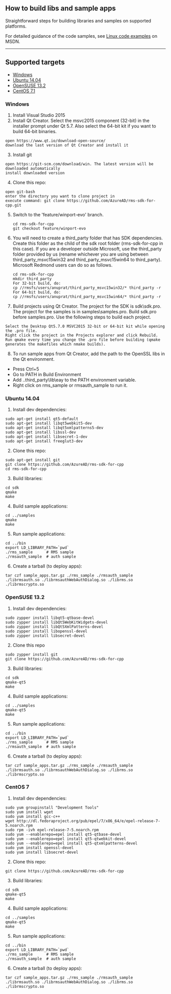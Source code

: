 ## How to build libs and sample apps

Straightforward steps for building libraries and samples on supported platforms.

For detailed guidance of the code samples, see [Linux code examples](https://msdn.microsoft.com/en-us/Library/mt283720(v=vs.85).aspx) on MSDN.

---
## Supported targets
- [Windows](#windows)
- [Ubuntu 14.04](#ubuntu-1404)
- [OpenSUSE 13.2](#opensuse-132)
- [CentOS 7.1](#centos-7)

### Windows

1. Install Visual Studio 2015
2. Install Qt Creator. Select the msvc2015 component (32-bit) in the installer prompt under Qt 5.7. Also select the 64-bit kit if you want to build 64-bit binaries. 
  ```
  open https://www.qt.io/download-open-source/
  download the last version of Qt Creator and install it
  ```

3. Install git
  ```
  open https://git-scm.com/download/win. The latest version will be downloaded automatically
  install downloaded version
  ```

4. Clone this repo:
  ```
  open git-bash
  enter the directory you want to clone project in
  execute command: git clone https://github.com/AzureAD/rms-sdk-for-cpp.git
  ```

5. Switch to the 'feature/winport-evo' branch.
   ```
   cd rms-sdk-for-cpp
   git checkout feature/winport-evo
   ```
   
6. You will need to create a third_party folder that has SDK dependencies. Create this folder as the child of the sdk root folder (rms-sdk-for-cpp in this case). If you are a developer outside Microsoft, use the third_party folder provided by us (rename whichever you are using between third_party_msvc15win32 and third_party_msvc15win64 to third_party). Microsoft Redmond users can do so as follows.
   ```
   cd rms-sdk-for-cpp
   mkdir third_party
   For 32-bit build, do:
   cp //rmsfs/users/anuprat/third_party_msvc15win32/* third_party -r
   For 64-bit build, do:
   cp //rmsfs/users/anuprat/third_party_msvc15win64/* third_party -r
   ```
  
7. Build projects using Qt Creator. The project for the SDK is sdk\sdk.pro. The project for the samples is in samples\samples.pro. Build sdk.pro before samples.pro. Use the following steps to build each project.
  ```
  Select the Desktop Qt5.7.0 MSVC2015 32-bit or 64-bit kit while opening the .pro file.
  Right click the project in the Projects explorer and click Rebuild.
  Run qmake every time you change the .pro file before building (qmake generates the makefiles which nmake builds).
  ```

8. To run sample apps from Qt Creator, add the path to the OpenSSL libs in the Qt environment.
 * Press Ctrl+5
 * Go to PATH in Build Environment
 * Add ..third_party\lib\eay to the PATH environment variable.
 * Right click on rms_sample or rmsauth_sample to run it.

### Ubuntu 14.04

1. Install dev dependencies:
  ```
  sudo apt-get install qt5-default
  sudo apt-get install libqt5webkit5-dev
  sudo apt-get install libqt5xmlpatterns5-dev
  sudo apt-get install libssl-dev
  sudo apt-get install libsecret-1-dev
  sudo apt-get install freeglut3-dev
  ```

2. Clone this repo:
  ```
  sudo apt-get install git
  git clone https://github.com/AzureAD/rms-sdk-for-cpp
  cd rms-sdk-for-cpp
  ```

3. Build libraries:
  ```
  cd sdk
  qmake
  make
  ```

4. Build sample applications:
  ```
  cd ../samples
  qmake
  make
  ```

5. Run sample applications:
  ```
  cd ../bin
  export LD_LIBRARY_PATH=`pwd`
  ./rms_sample	    # RMS sample
  ./rmsauth_sample	# auth sample
  ```

6. Create a tarball (to deploy apps):
  ```
  tar czf sample_apps.tar.gz ./rms_sample ./rmsauth_sample ./librmsauth.so ./librmsauthWebAuthDialog.so ./librms.so ./librmscrypto.so
  ```

### OpenSUSE 13.2

1. Install dev dependencies:
  ```
  sudo zypper install libqt5-qtbase-devel
  sudo zypper install libQt5WebKitWidgets-devel
  sudo zypper install libQt5XmlPatterns-devel
  sudo zypper install libopenssl-devel
  sudo zypper install libsecret-devel
  ```

2. Clone this repo
  ```
  sudo zypper install git
  git clone https://github.com/AzureAD/rms-sdk-for-cpp
  ```

3. Build libraries:
  ```
  cd sdk
  qmake-qt5
  make
  ```

4. Build sample applications:
  ```
  cd ../samples
  qmake-qt5
  make
  ```

5. Run sample applications:
  ```
  cd ../bin
  export LD_LIBRARY_PATH=`pwd`
  ./rms_sample	    # RMS sample
  ./rmsauth_sample	# auth sample
  ```
6. Create a tarball (to deploy apps):
  ```
  tar czf sample_apps.tar.gz ./rms_sample ./rmsauth_sample ./librmsauth.so ./librmsauthWebAuthDialog.so ./librms.so ./librmscrypto.so
  ```

### CentOS 7

1. Install dev dependencies:
  ```
  sudo yum groupinstall "Development Tools"
  sudo yum install wget
  sudo yum install gcc-c++
  wget http://dl.fedoraproject.org/pub/epel/7/x86_64/e/epel-release-7-5.noarch.rpm
  sudo rpm -ivh epel-release-7-5.noarch.rpm
  sudo yum --enablerepo=epel install qt5-qtbase-devel
  sudo yum --enablerepo=epel install qt5-qtwebkit-devel
  sudo yum --enablerepo=epel install qt5-qtxmlpatterns-devel
  sudo yum install openssl-devel
  sudo yum install libsecret-devel
  ```

2. Clone this repo:
  ```
  git clone https://github.com/AzureAD/rms-sdk-for-cpp
  ```

3. Build libraries:
  ```
  cd sdk
  qmake-qt5
  make
  ```

4. Build sample applications:
  ```
  cd ../samples
  qmake-qt5
  make
  ```

5. Run sample applications:
  ```
  cd ../bin
  export LD_LIBRARY_PATH=`pwd`
  ./rms_sample	    # RMS sample
  ./rmsauth_sample	# auth sample
  ```

6. Create a tarball (to deploy apps):
  ```
  tar czf sample_apps.tar.gz ./rms_sample ./rmsauth_sample ./librmsauth.so ./librmsauthWebAuthDialog.so ./librms.so ./librmscrypto.so
  ```
